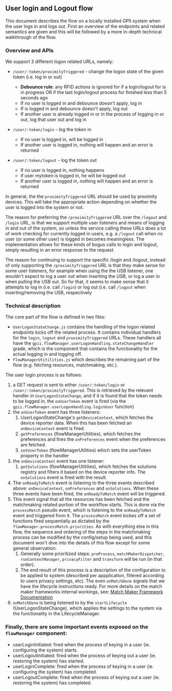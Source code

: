 ## User login and Logout flow

This document describes the flow on a locally installed GPII system when the user logs in and logs out. First an overview of the endpoints and related semantics are given and this will be followed by a more in-depth technical walkthrough of the flow.

### Overview and APIs
We support 3 different logon related URLs, namely:
* `/user/:token/proximityTriggered` - change the logon state of the given token (i.e. log in or out)
  * **Debounce rule**: any RFID actions is ignored for <mytoken> if a login/logout for <mytoken> is in progress OR if the last login/logout process for <mytoken> finished less than 5 seconds ago
  * If no user is logged in and debounce doesn't apply, log in <mytoken>
  * If <mytoken> is logged in and debounce doesn't apply, log out <mytoken>
  * If another user is already logged in or in the process of logging in or out, log that user out and log in <mytoken>

* `/user/:token/login` - log the token in
  * If no user is logged in, <mytoken> will be logged in
  * If another user is logged in, nothing will happen and an error is returned

* `/user/:token/logout` - log the token out
  * If no user is logged in, nothing happens
  * if user mytoken is logged in, he will be logged out
  * If another user is logged in, nothing will happen and an error is returned

In general, the the `proximityTriggered` URL should be used by proximity devices. This will take the appropriate action depending on whether the user is logged into the system or not.

The reason for preferring the `/proximityTriggered` URL over the `/logout` and `/login` URL, is that we support multiple user listeners and means of logging in and out of the system, so unless the service calling these URLs does a lot of work checking for currently logged in users, e.g. a `/logout` call when no user (or some other user) is logged in becomes meaningless. The implementation allows for these kinds of bogus calls to login and logout, simply resulting in an error response to the request.

The reason for continuing to support the specific /login and /logout, instead of only supporting the `/proximityTriggered` URL is that they make sense for some user listeners, for example when using the the USB listener, one wouldn't expect to log a user out when inserting the USB, or log a user in when pulling the USB out. So for that, it seems to make sense that it attempts to log in (i.e. call `/login`) or log out (i.e. call `/logout` when inserting/removing the USB, respectively




### Technical description

The core part of the flow is defined in two files:

* `UserLogonStateChange.js` contains the handling of the logon related endpoints kicks off the related process. It contains individual handlers for the `login`, `logout` and `proximityTriggered` URLs. These handlers all have the `gpii.flowManager.userLogonHandling.stateChangeHandler` grade, which is the component that contains the functionality for the actual logging in and logging off.
* `FlowManagerUtitilities.js` which describes the remaining part of the flow (e.g. fetching resources, matchmaking, etc.).

The user login process is as follows:

1. a GET request is sent to either `/user/:token/login` or `/user/:token/proximityTriggered`. This is retrieved by the relevant handler in `UserLogonStateChange`, and if it is found that the token needs to be logged in, the `onUserToken` event is fired (via the `gpii.flowManager.userLogonHandling.loginUser` function)
1. the `onUserToken` event has three listeners:
   1. UserLogonStateChange's `getDeviceContext`, which fetches the device reporter data. When this has been fetched an `onDeviceContext` event is fired.
   2. `getPreferences` (flowManagerUtilities), which fetches the preferences and fires the `onPreferences` event when the preferences are fetched.
   3. `setUserToken` (flowManagerUtilities) which sets the userToken property in the handler
1. the `onDeviceContext` event has one listener:
   1. `getSolutions` (flowManagerUtitilies), which fetches the solutions registry and filters it based on the device reporter info. The `onSolutions` event is fired with the result.
1. The `onReadyToMatch` event is listening to the three events described above: `onDeviceContext`, `onPreferences` and `onSolutions`. When these three events have been fired, the `onReadyToMatch` event will be triggered.
1. This event signal that all the resources has been fetched and the matchmaking related portion of the workflow starts. This is done via the `processMatch` pseudo event, which is listening to the `onReadyToMatch` event and triggered from it. The `processMatch` event kickes off a set of functions fired sequentially as dictated by the `flowManager.processMatch.priorities`. As with everything else in this flow, the sequence and ordering of the steps in the matchmaking process can be modified by the config/setup being used, and this document won't dive into the details of this flow except for some general observation:
   1. Generally some prioritized steps: `preProcess`, `matchMakerDispatcher`, `runContextManager`, `privacyFilter` and `transform` will be run (in that order).
   1. The end result of this process is a description of the configuration to be applied to system (described per appplication, filtered according to users privacy settings, etc). The even `onMatchDone` signals that we have the lifecycle instructions ready. For more details on the match maker frameworks internal workings, see: [Match Maker Framework Documentation](MatchMakerFramework.md)
1. `onMatchDone` is being listened to by the `startLifecycle` (UserLogonStateChange), which applies the settings to the system via the functionality in the LifecycleManager.

### Finally, there are some important events exposed on the `flowManager` component:

* userLoginInitiated: fired when the process of keying in a user (ie. configuring the system) starts.
* userLogoutInitiated: fired when the process of keying out a user (ie. restoring the system) has started.
* userLoginComplete: fired when the process of keying in a user (ie. configuring the system) has completed.
* userLogoutComplete: fired when the process of keying out a user (ie. restoring the system) has completed.

